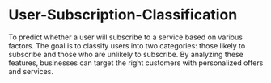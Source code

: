 # User-Subscription-Classification
To predict whether a user will subscribe to a service based on various  factors. The goal is to classify users into two  categories: those likely to subscribe and those who are unlikely to subscribe. By analyzing  these features, businesses can target the right customers with personalized offers and  services.
